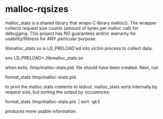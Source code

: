 # malloc-rqsizes
malloc_stats is a shared library that wraps C library malloc().
The wrapper collects request size counts (amount of bytes per malloc call) for debugging.
This project has NO guarantees and/or warranty for usability/fittness for ANY particular purpose.

libmalloc_stats.so is LD_PRELOAD'ed into victim process to collect data:

env LD_PRELOAD=./libmalloc_stats.so <program>

when <program> exits, /tmp/malloc-stats.pid.<PID> file should have been created.
Next, run 

format_stats /tmp/malloc-stats.pid.<PID>

to print the malloc.stats contents to stdout.
malloc_stats sorts internally by request size, but sorting the output by occurences:

format_stats /tmp/malloc-stats.pid.<PID> | sort -gk3

produces more usable information.
